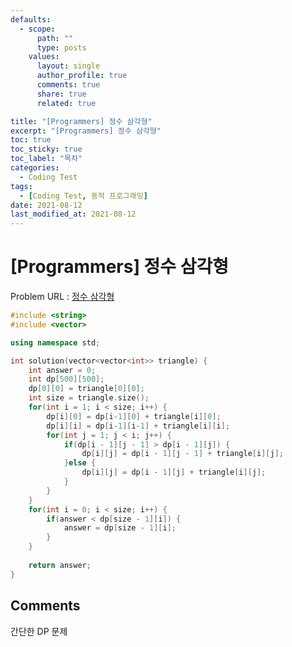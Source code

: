```yaml
---
defaults:
  - scope:
      path: ""
      type: posts
    values:
      layout: single
      author_profile: true
      comments: true
      share: true
      related: true

title: "[Programmers] 정수 삼각형"
excerpt: "[Programmers] 정수 삼각형"
toc: true
toc_sticky: true
toc_label: "목차"
categories:
  - Coding Test
tags:
  - [Coding Test, 동적 프로그래밍]
date: 2021-08-12
last_modified_at: 2021-08-12
---
```

# [Programmers] 정수 삼각형

Problem URL : [정수 삼각형](https://programmers.co.kr/learn/courses/30/lessons/43105)

```cpp
#include <string>
#include <vector>

using namespace std;

int solution(vector<vector<int>> triangle) {
    int answer = 0;
    int dp[500][500];
    dp[0][0] = triangle[0][0];
    int size = triangle.size();
    for(int i = 1; i < size; i++) {
        dp[i][0] = dp[i-1][0] + triangle[i][0];
        dp[i][i] = dp[i-1][i-1] + triangle[i][i];
        for(int j = 1; j < i; j++) {
            if(dp[i - 1][j - 1] > dp[i - 1][j]) {
                dp[i][j] = dp[i - 1][j - 1] + triangle[i][j];
            }else {
                dp[i][j] = dp[i - 1][j] + triangle[i][j];
            }
        }
    }
    for(int i = 0; i < size; i++) {
        if(answer < dp[size - 1][i]) {
            answer = dp[size - 1][i];
        }
    }
    
    return answer;
}
```

## Comments
간단한 DP 문제